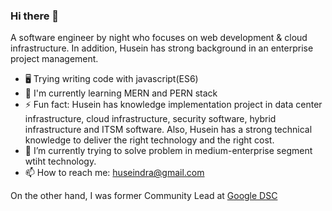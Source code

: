 ### Hi there 👋

A software engineer by night who focuses on web development & cloud infrastructure. In addition, Husein has strong background in an enterprise project management.
 - 🖥 Trying writing code with javascript(ES6)
 - 🔭 I'm currently learning MERN and PERN stack
 - ⚡ Fun fact: Husein has knowledge implementation project in data center infrastructure, cloud infrastructure, security software, hybrid infrastructure and ITSM software. Also, Husein has a strong technical knowledge to deliver the right technology and the right cost.
- 🌱 I’m currently trying to solve problem in medium-enterprise segment wtiht technology.
- 📫 How to reach me: huseindra@gmail.com


On the other hand, I was former Community Lead at <a href="https://developers.google.com/community/gdsc" target="_blank"> Google DSC </a>


<!--
**huseindra/huseindra** is a ✨ _special_ ✨ repository because its `README.md` (this file) appears on your GitHub profile.

Here are some ideas to get you started:

- 🔭 I’m currently working on ...
- 🌱 I’m currently learning ...
- 👯 I’m looking to collaborate on ...
- 🤔 I’m looking for help with ...
- 💬 Ask me about ...
- 📫 How to reach me: ...
- 😄 Pronouns: ...
- ⚡ Fun fact: ...
-->
